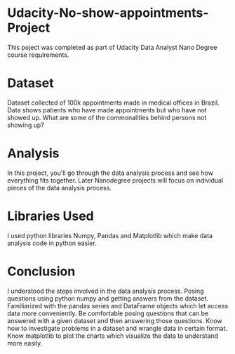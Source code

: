 # Udacity-No-show-appointments-Project
This poject was completed as part of Udacity Data Analyst Nano Degree course requirements.

# Dataset

Dataset collected of 100k appointments made in medical offices in Brazil. Data shows patients who have made appointments but who have not showed up. What are some of the commonalities behind persons not showing up?
# Analysis
In this project, you'll go through the data analysis process and see how everything fits together. Later Nanodegree projects will focus on individual pieces of the data analysis process.
# Libraries Used
I used python libraries Numpy, Pandas and Matplotlib which make data analysis code in python easier.
# Conclusion
I understood the steps involved in the data analysis process. Posing questions using python numpy and getting answers from the dataset. Familiarized with the pandas series and DataFrame objects which let access data more conveniently. Be comfortable posing questions that can be answered with a given dataset and then answering those questions. Know how to investigate problems in a dataset and wrangle data in certain format. Know matplotlib to plot the charts which visualize the data to understand more easily.
